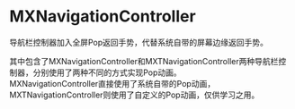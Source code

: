 # MXNavigationController
导航栏控制器加入全屏Pop返回手势，代替系统自带的屏幕边缘返回手势。

其中包含了MXNavigationController和MXTNavigationController两种导航栏控制器，分别使用了两种不同的方式实现Pop动画。   
MXNavigationController直接使用了系统自带的Pop动画，MXTNavigationController则使用了自定义的Pop动画，仅供学习之用。
